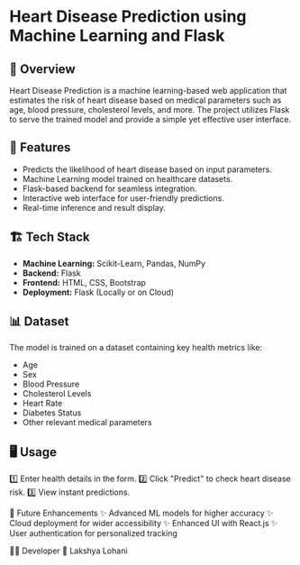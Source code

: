 # Heart Disease Prediction using Machine Learning and Flask

## 📌 Overview
Heart Disease Prediction is a machine learning-based web application that estimates the risk of heart disease based on medical parameters such as age, blood pressure, cholesterol levels, and more. The project utilizes Flask to serve the trained model and provide a simple yet effective user interface.

## 🚀 Features
- Predicts the likelihood of heart disease based on input parameters.
- Machine Learning model trained on healthcare datasets.
- Flask-based backend for seamless integration.
- Interactive web interface for user-friendly predictions.
- Real-time inference and result display.

## 🏗️ Tech Stack
- **Machine Learning:** Scikit-Learn, Pandas, NumPy
- **Backend:** Flask
- **Frontend:** HTML, CSS, Bootstrap
- **Deployment:** Flask (Locally or on Cloud)

## 📊 Dataset
The model is trained on a dataset containing key health metrics like:
- Age
- Sex
- Blood Pressure
- Cholesterol Levels
- Heart Rate
- Diabetes Status
- Other relevant medical parameters
## 🖥️ Usage
1️⃣ Enter health details in the form.
2️⃣ Click "Predict" to check heart disease risk.
3️⃣ View instant predictions.

🚀 Future Enhancements
✨ Advanced ML models for higher accuracy
✨ Cloud deployment for wider accessibility
✨ Enhanced UI with React.js
✨ User authentication for personalized tracking

👨‍💻 Developer
🔹 Lakshya Lohani
